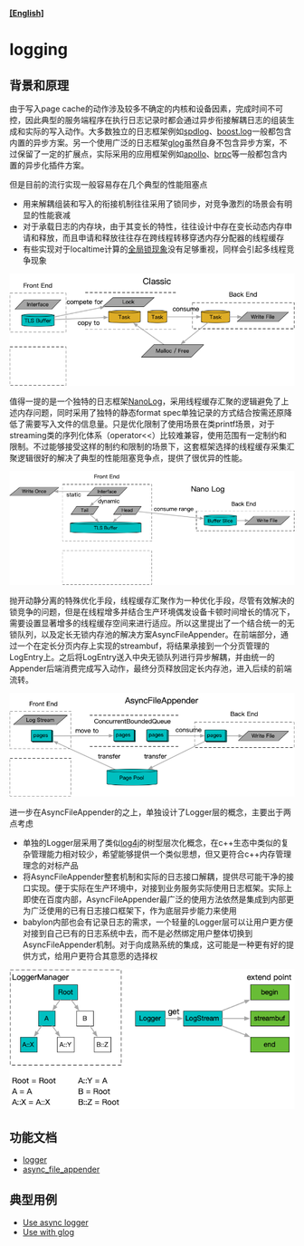 **[[English]](README.en.md)**

# logging

## 背景和原理

由于写入page cache的动作涉及较多不确定的内核和设备因素，完成时间不可控，因此典型的服务端程序在执行日志记录时都会通过异步衔接解耦日志的组装生成和实际的写入动作。大多数独立的日志框架例如[spdlog](https://github.com/gabime/spdlog)、[boost.log](https://github.com/boostorg/log)一般都包含内置的异步方案。另一个使用广泛的日志框架[glog](https://github.com/google/glog)虽然自身不包含异步方案，不过保留了一定的扩展点，实际采用的应用框架例如[apollo](https://github.com/ApolloAuto/apollo/blob/master/cyber/logger/async_logger.h)、[brpc](https://github.com/apache/brpc/blob/master/src/butil/logging.cc)等一般都包含内置的异步化插件方案。

但是目前的流行实现一般容易存在几个典型的性能阻塞点
- 用来解耦组装和写入的衔接机制往往采用了锁同步，对竞争激烈的场景会有明显的性能衰减
- 对于承载日志的内存块，由于其变长的特性，往往设计中存在变长动态内存申请和释放，而且申请和释放往往存在跨线程转移穿透内存分配器的线程缓存
- 有些实现对于localtime计算的[全局锁现象](../time.md)没有足够重视，同样会引起多线程竞争现象

![](images/logging-classic.png)

值得一提的是一个独特的日志框架[NanoLog](https://github.com/PlatformLab/NanoLog)，采用线程缓存汇聚的逻辑避免了上述内存问题，同时采用了独特的静态format spec单独记录的方式结合按需还原降低了需要写入文件的信息量。只是优化限制了使用场景在类printf场景，对于streaming类的序列化体系（operator<<）比较难兼容，使用范围有一定制约和限制。不过能够接受这样的制约和限制的场景下，这套框架选择的线程缓存采集汇聚逻辑很好的解决了典型的性能阻塞竞争点，提供了很优异的性能。

![](images/logging-nano.png)

抛开动静分离的特殊优化手段，线程缓存汇聚作为一种优化手段，尽管有效解决的锁竞争的问题，但是在线程增多并结合生产环境偶发设备卡顿时间增长的情况下，需要设置显著增多的线程缓存空间来进行适应。所以这里提出了一个结合统一的无锁队列，以及定长无锁内存池的解决方案AsyncFileAppender。在前端部分，通过一个在定长分页内存上实现的streambuf，将结果承接到一个分页管理的LogEntry上。之后将LogEntry送入中央无锁队列进行异步解耦，并由统一的Appender后端消费完成写入动作，最终分页释放回定长内存池，进入后续的前端流转。

![](images/logging-async.png)

进一步在AsyncFileAppender的之上，单独设计了Logger层的概念，主要出于两点考虑
- 单独的Logger层采用了类似[log4j](https://github.com/apache/logging-log4j2)的树型层次化概念，在c++生态中类似的复杂管理能力相对较少，希望能够提供一个类似思想，但又更符合c++内存管理理念的对标产品
- 将AsyncFileAppender整套机制和实际的日志接口解耦，提供尽可能干净的接口实现。便于实际在生产环境中，对接到业务服务实际使用日志框架。实际上即使在百度内部，AsyncFileAppender最广泛的使用方法依然是集成到内部更为广泛使用的已有日志接口框架下，作为底层异步能力来使用
- babylon内部也会有记录日志的需求，一个轻量的Logger层可以让用户更方便对接到自己已有的日志系统中去，而不是必然绑定用户整体切换到AsyncFileAppender机制。对于向成熟系统的集成，这可能是一种更有好的提供方式，给用户更符合其意愿的选择权

![](images/logging-logger.png)

## 功能文档

- [logger](logger.zh-cn.md)
- [async_file_appender](async_file_appender.zh-cn.md)

## 典型用例

- [Use async logger](../../example/use-async-logger)
- [Use with glog](../../example/use-with-glog)
